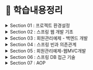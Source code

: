 # 📌 학습내용정리

<details>
<summary>Section 01 : 프로젝트 환경설정</summary>

# 1-1. spring initializr

1. Gradle-Groovy
2. Spring Boot 2.7.11
3. Dependencies : Spring Web, Thymeleaf

# 1-2. spring boot library
1. spring-boot-starter-web
	spring-boot-starter-tomcat : 톰캣(웹서버)
	spring-webmvc: 스프링 웹 MVC
2. spring-boot-starter-thymeleaf : 타임리프 템플릿 엔진(view)
3. spring-boot-starter(공통) : 스프링부트 + 스프링코어 + 로깅
	spring-boot
		spring-core
	spring-boot-starter-logging
		logback(구현체), slf4j(인터페이스)

# 1-3. test library
1. spring-boot-starter-test
	junit : 테스트 프레임워크
	mockito : 목 라이브러리
	assertj : 테스트 코드를 좀더 편하게 작성하게끔 도와주는 라이브러리
	spring-test : 스프링 통합 테스트 지원

# 1-4. Doc 활용
1. spring.io 검색해서 project > springboot > learn 탭선택 > 사용하는버전의 reference doc선택
2. 프로젝트 개발시 도큐먼트 내용 검색할 수 있어야 함 !

# 1-5. window cmd창에서 프로젝트 빌드하고 실행하기
1. 우선 개발툴에서 실행중인 프로그램 모두 중지시키기
2. cmd창 켜서 프로젝트경로로 이동
3. gradlew.bat 입력
4. gradlew build 입력
5. 프로젝트 build폴더 내에 libs 내 빌드된 jar파일 존재확인
6. 해당 위치에서 java -jar 프로젝트명-SNAPSHOT.jar 입력

</details>





<details>
<summary>Section 02 : 스프링 웹 개발 기초</summary>

# 2-1. 정적컨텐츠

<img src="./image/sec2_static.png">

```
// Controller
@GetMapping("hello")
public String hello(Model model){
	model.addAttribute("data", "hello!!!");
	return "hello";
}

// View
<!DOCTYPE html>
<html>
	<body>
		정적 컨텐츠 입니다.
	</body>
</html>
```

# 2-2. MVC와 템플릿 엔진 : Thymeleaf

<img src="./image/sec2_mvc,template.png">

```
// Controller
@GetMapping("hello-mvc")
public String helloMvc(@RequestParam("name") String name, Model model){
	model.addAttribute("name", name);
	return "hello-template";
}

// View
<html xmlns:th="http://www.thymeleaf.org">
	<body>
		<p th:text="'hello ' + ${name}">hello! empty</p>
	</body>
</html>
```

# 2-3. API

<img src="./image/sec2_responsebody.png">

```
// Controller
@GetMapping("hello-string")
@ResponseBody // http프로토콜 body부에 해당 데이터를 직접 입력해주겠다.
public String helloString(@RequestParam("name") String name){
	return "hello " + name;
}

@GetMapping("hello-api")
@ResponseBody
public Hello helloApi(@RequestParam("name") String name) {
	Hello hello = new Hello();
	hello.setName(name);
	return hello;
}

static class Hello {
	private String name;

	public String getName() {
		return name;
	}

	public void setName(String name) {
		this.name = name;
	}
}
```
</details>





<details>
<summary>Section 03 : 회원관리예제 - 백엔드 개발</summary>

# 3-1. [Step1]비즈니스 요구사항 정리   
-	데이터 : 회원ID, 이름
-	기능 : 회원 등록, 조회
-	아직 데이터 저장소가 선정되지 않음(가상의 시나리오)
-	동일한 이름의 회원은 등록할 수 없다.

**<일반적인 웹 애플리케이션 계층 구조>**

<img src="./image/sec3_1.png">

- 컨트롤러 : 웹 MVC의 컨트롤러 역할
- 서비스 : 핵심 비즈니스 로직 구현 (예)회원은 중복가입이 안된다.
- 리포지토리 : 데이터베이스에 접근, 도메인 객체를 DB에 저장하고 관리
- 도메인 : 비즈니스 도메인 객체 (예)회원, 주문, 쿠폰 등등 주로 DB에 저장하고 관리됨

**<클래스 의존관계>**

<img src="./image/sec3_2.png">

- 회원 비즈니스 로직에는 회원서비스(memberservice)가 있고, 회원저장소는 interface로 설계한다. 그 이유는 아직 데이터저장소가 선정되지 않았다는 사전조건 때문. 인터페이스로 설계하여 메모리에 저장하는 구현체로 개발을 진행하다가, 구체적인 기술이 선정되고 나면 쉽게 변경가능하도록 인터페이스로 설계
- 아직 데이터 저장소가 선정되지 않아서, 우선 인터페이스로 구현 클래스를 변경할 수 있도록 설계
- 데이터 저장소는 RDB, NoSQL 등등 다양한 저장소를 고민중인 상황으로 가짐
- 개발을 진행하기 위해서 초기 개발 단계에서는 구현체로 가벼운 메모리 기반의 데이터 저장소 사용


# 3-2. [Step2]회원 도메인과 리포지토리 만들기   
- Repository : 회원 도메인 객체를 저장하고 불러올 수 있는 저장소 객체

# 3-3. [Step3]회원 리포지토리 테스트 케이스 작성

**<테스트 케이스 작성이유>**

- 개발한 기능을 실행해서 테스트 할때, 자바의 main메스드를 통해 실행하거나 웹 애플리케이션의 컨트롤러를 통해서 해당 기능을 실행한다. 이러한 방법은 준비하고 실행하는데 오래걸리고, 반복 실행하기 어려우며, 여러 테스트를 한번에 실행하기 어렵다는 단점이 있다.
- 자바는 JUnit이라는 프레임워크로 테스트를 실행해서 이러한 문제를 해결한다.

**<테스트 케이스 작성시 주의사항>**

<img src="./image/sec3_3.png">

- 동일한 테스트클래스 내에 작성된 테스트메소드들은, 테스트클래스 전체를 실행할때 각 메소드가 작성된 순서대로 테스트되는 것이 아니라 인텔리제이 자체적인 규칙에 의해 실행된다.
- 여기서 발생할 수 있는 문제는, 메서드가 작성된 순서대로 실행되지 않기때문에 이전에 남아있는 데이터로 인해 테스트가 실패할 수도 있다는 것.
- 이를 방지하기 위해 테스트 케이스 작성시 꼭 해야할 과정이 있다.

```
// 테스트 대상 클래스 또는 인터페이스에 데이터가 저장되는 부분을 clear시켜주는 메소드를 하나 구현해둔다.
public void clearStore(){
	store.clear();
}

// 그런 후 테스트 클래스로 와서 
// 각 메소드가 실행되고 난 후 다음, 메소드가 실행되기 전에 이 메소드를 무조건 수행한다는 의미의 AfterEach 어노테이션을 붙여주고
// 메모리에 저장된 데이터를 제거하는 코드를 작성해준다.
@AfterEach
public void afterEach(){
	repository.clearStore();
}
```

- 위와 같은 과정을 거치면 테스트 순서에 상관없이 모든 메서드를 테스트할 수 있다.

<img src="./image/sec3_4.png">

- 테스트는 서로 의존관계 없이 (순서에 상관없이) 설계되어야 한다.
- 그러기위해선 하나의 테스트가 끝날때마다 공용저장소, 공용데이터들을 깔끔히 제거해줘야 한다.

**<TDD, 테스트 주도 개발>**
- 테스트 클래스를 먼저 작성한 다음 MemberRepository 등을 작성할 수도 있다.
- 무엇을 구현하기 전 틀을 먼저 만들어두고(테스트 케이스), 해당 틀을 기반으로 개발하는 방법
- 테스트를 먼저 만들고 구현 클래스를 만들어서 검증

# 3-4. [Step4]회원 서비스 개발(실제 비즈니스 로직에 있는 회원 서비스)

**<네이밍 규칙>**

- Repository는 save, findById, findByName, findAll 등 단순히 저장소에 데이터를 넣었다 뺐다 하는 듯한 느낌이 듦
- Service는 join, findMembers 등 조금 더 비즈니스에 가까운 느낌. 실제로 비즈니스 로직을 service에 작성하기도 하고.
- 결론은, 해당 클래스(또는 인터페이스)의 Role에 따라 네이밍을 신중하게 정해줘야할 필요성 있음.
- 서비스는 비즈니스에 의존적으로 설계를 하고, repository같은 경우는 기계적인, 단순한 데이터 입출력의 느낌으로 네이밍.

# 3-5. [Step5]회원 서비스 테스트(jUnit)

**<테스트케이스 작성>**

- 테스트클래스 자동생성 단축키 : 테스트 하고싶은 클래스명/인터페이스명에 커서를 두고 ctrl + shift + t(windows)
- 테스트는 한글로 작성해도 괜찮음. 어차피 빌드될때 테스트케이스 코드는 포함되지 않기때문에, 테스트시 직관성을 위해서 한글로 작성해도 OK

```
@Test
void join() { 

}

@Test
void 회원가입() { 

}

// 둘 다 가능
```

**<테스트케이스 작성시, given - when - then 문법사용 권장>**

- given : 무엇인가 주어졌을때
- when : 이것을 실행했을때
- then : 결과는 이렇게 나와야해

**<실제코드에서 쓰이는 객체와, 테스트시 사용하는 객체는 동일한 걸로 맞춰주기 : DI>**

```
// 기존코드
//	MemberService와 MemberServiceTest에서 사용되는 Repository는 서로 다른 객체.
public class MemberService {
	private final MemberRepository memberRepository = new MemoryMemberRepository();
}

class MemberServiceTest{
	MemoryMemberRepository memberRepository = new MemoryMemberRepository();
}


// 수정된 코드
//	MemberService에서 사용되는 Repository객체는 생성자를 만들어서 외부에서 전달하는 값으로 초기화시키기

public class MemberService {
	private final MemberRepository memberRepository;

    public MemberService(MemberRepository memberRepository) {
        this.memberRepository = memberRepository;
    }
}

//	MemberServiceTest에서는 개별테스트를 실행하기 전에 beforeEach메서드를 실행할 수 있게 @BeforeEach어노테이션을 이용하고, 메서드에서는 repository객체를 생성하여 이것을 MemberService생성자로 전달.
class MemberServiceTest{
	MemoryMemberRepository memberRepository;

    @BeforeEach
    public void beforeEach(){
        memberRepository = new MemoryMemberRepository();
        memberService = new MemberService(memberRepository);
    }
}

// 이렇게하면 실제코드에서 사용하는 Repository와 테스트에서 사용하는 Repository가 동일함.(메모리가 동일)
// 직접 new하는게 아니라 외부에서 주입해주는 것 = DI(의존성주입)
```
</details>





<details>
<summary>Section 04 : 스프링 빈과 의존관계</summary>

# 4-1. 컴포넌트 스캔과 자동 의존관계 설정

**<스프링 빈을 등록하고 의존관계 설정하기>**
: 회원컨트롤러에 의존관계 추가

- Service, Repository를 만들었으니 이제 화면을 구현할 차례.
- 그러기 위해선 Controller와 View Template가 필요.
- 우선, Controller생성.

```
// MemberController
// MemberService를 이용하여 비즈니스 로직을 처리해야하므로,
// new 키워드를 이용하여 service객체를 생성

@Controller
public class MemberController {
	private final MemberService memberService = new MemberService();
}

---

// 그런데 이러한 방식은 스프링스럽지 못함!
// 아래와 같이 memberService를 상수로 선언해주고
// MemberController 생성자를 만들어서 @Autowired을 걸어두면
// 스프링 어플리케이션이 실행될때 @Controller 어노테이션을 보고 스프링 컨테이너가 MemberController를 컨테이너에 저장하면서 MemberController생성자를 호출한다.
// 생성자를 호출하면서 memberService가 필요한 것을 보고 컨테이너에 있는 MemberRepository객체를 주입시킨다.

@Controller
public class MemberController {
    private final MemberService memberService;

    @Autowired
    public MemberController(MemberService memberService){
        this.memberService = memberService;
    }
}
```

- 생성자에 @Autowired 가 있으면 스프링이 연관된 객체를 **스프링 컨테이너**에서 찾아서 넣어준다. 이렇게 객체 의존 관계를 외부에서 넣어주는 것을 DI(Dependency Injection), 의존성 주입이라 한다.
- 이전 테스트에서는 개발자가 직접 주입했고, 여기서는 @Autowired에 의해 스프링이 주입해준다. 

```
// Service클래스에 가서도 동일하게 진행해주기
@Service
public class MemberService {
    private final MemberRepository memberRepository;

    @Autowired
    public MemberService(MemberRepository memberRepository) {
        this.memberRepository = memberRepository;
    }
}
```
- Controller, Service, Repository를 모두 @Controllrer, @Service, @Repository 어노테이션을 붙여서 SpringContainer에 등록해주고,
- 그 사이를 @Autowired를 통해 이어주면 아래와 같은 관계가 완성된다.

<img src="./image/sec4_1.png"> 

**<컴포넌트 스캔>**
- @Controller, @Service, @Repository 모두 @Componant어노테이션에 속함!
- 스프링이 실행될때, Component객체는 전부 SpringContainer에 등록됨.
- 그리고 @Autowired는 연관관계, SpringContainer에 등록된 객체끼리의 연관관계를 설정해줌.

- 정리하자면,
- @Component 어노테이션이 있으면 Spring Bean으로 자동등록된다. = Component Scan
- @Controller 컨트롤러가 스프링 빈으로 자동등록된 이유도 Component Scan 때문이다.
- @Component를 포함하는 다음 어노테이션도 Spring Bean으로 자동 등록된다.

> : @Controller, @Service, @Repository

**<참고>**
- main 클래스가 속해있는 패키지의 하위에서만 자동 컴포넌트스캔이 이뤄지며, main클래스와 동일한 위치거나 그 외의 위치는 별도의 설정을 통해 컴포넌트스캔을 실행할 수 있다.
- 스프링은 스프링 컨테이너에 스프링 빈을 등록할때, 기본으로 싱글톤으로 등록한다.(유일하게 하나만 등록해서 공유한다.) 따라서 같은 스프링빈이면 모두 같은 인스턴스이다. 설정으로 싱글톤이 아니게 설정할 수 있지만, 특별한 경우를 제외하면 대부분 싱글톤을 사용한다. → 메모리 절약 가능

# 4-2. 자바 코드로 직접 스프링 빈 등록하기

- 회원 서비스와 회원 리포지토리의 @Service, @Repository, @Autowired 어노테이션을 제거하고 진행
- main클래스가 있는 위치에 SpringConfig 클래스를 생성
- SpringConfig 클래스에다 memberService와 memberRepository를 아래와같이 @Bean어노테이션을 이용하여 스프링 컨테이너에 등록해줌.

```
package hello.hellospring;

import hello.hellospring.repository.MemberRepository;
import hello.hellospring.repository.MemoryMemberRepository;
import hello.hellospring.service.MemberService;
import org.springframework.context.annotation.Bean;
import org.springframework.context.annotation.Configuration;

@Configuration
public class SpringConfig {

    @Bean
    public MemberService memberService(){
        return new MemberService(memberRepository());
    }

    @Bean
    public MemberRepository memberRepository(){
        return new MemoryMemberRepository();
    }
}
```

- 이렇게 설정해주면 아래와 같은 관계가 만들어진다.

<img src="./image/sec4_2.png">

- 컴포넌트 스캔을 이용한 자동의존관계 설정시에는 @Controller, @Service, @Repository 어노테이션으로 컴포넌트들을 SpringBean으로 등록하고, @Autowired를 통해 의존관계를 자동으로 설정해주었다면,
- 이 방식은 Service와 Repository를 SpringConfig라는 @Configuration 클래스에 @Bean을 이용해 직접 SpringContainer에다 등록하고, new MemberService(memberRepository()) 처럼 직접 의존관계를 설정해준다.

**<컴포넌트스캔과 자동의존관계 vs 자바코드로 직접>**
- 실무에서는 주로 정형화된 컨트롤러, 서비스, 리포지토리 같은 코드는 컴포넌트 스캔을 이용한다.
- <U>정형화되지 않거나, 상황에 따라 구현 클래스를 변경해야 하면</U> 자바 코드로 직접 설정을 통해 스프링 빈으로 등록한다.    
	→ (ex)만약 인터페이스 구현체를 변경해야한다면, 컴포넌트스캔시 해당 클래스들을 방문하여 관련 어노테이션을 다 삭제해줘야하는 반면, config파일로 관리할때에는 config파일 하나면 수정하면 되므로, 수정이 훨씬 용이함.

> 우리는 향후 메모리 리포지토리를 다른 리포지토리로 변경할 예정이므로, 컴포넌트 스캔 방식 대신에 자바 코드로 스프링 빈을 설정하겠다.

**<참고>**
- DI에는 필드주입, setter주입, 생성자 주입 이렇게 3가지 방법이 있다. 객체간 의존관계는 런타임시에 동적으로 변하는 경우가 없으므로 생성자 주입을 권장한다.

	```
	1. 생성자주입
	@Controller
	public class MemberController{
		
		private final MemberService memberService;

		@Autowired
		public MemberController(MemberService memberService){
			this.memberService = memberService;
		}

	}
	: SpringContainer에서 주입시켜준 memberService를 final 상수에다 저장하고 해당 컨트롤러 클래스 내에서 사용하기때문에 값이 중간에 변경될 위험이 적고 안전하게 사용가능


	2. 필드주입
	@Controller
	public class MemberController{

		@Autowired
		private MemberService memberService;
	} 
	: 필드주입은 프로젝트가 실행되는 그 시점에만 memberService를 주입해주고, 그 뒤로 해당 값을 변경해줄 수 있는 방법이 없음. 중간에 값을 변경해줘야할 경우가 있다고 가정했을때 필드주입은 그에 대한 방법이 없으므로 비추천!


	3. setter주입
	@Controller
	public class MemberController{

		private MemberService memberService;

		@Autowired
		public void setMemberService(MemberService memberService){
			this.memberService = memberService;
		}
	}
	: setter주입은 어느 코드에서건 memberService.setMemberService() 와 같이 memberService 값을 설정해줄 수 있는 set메소드 호출이 가능하므로, 중간에 값이 바뀔 위험이 큼. 호출하지 않아도 되는 메서드는 호출 되지않는게 가장 좋음.

	4. 결론
	: 따라서 DI방식 중에선 생성자주입방식이 가장 좋다 !
	```
- [주의] @Autowired를 통한 DI는 스프링이 관리하는 객체(SpringContainer에 등록된)에서만 동작한다. 스프링 빈으로 등록하지 않고 내가 직접 생성한 객체에서는 동작하지 않는다.


</details>





<details>
<summary>Section 05 : 회원관리예제-웹MVC개발</summary>

# 5-1. 회원 웹 기능 - 홈 화면 추가

**<웹페이지 조회순서>**

<img src="./image/sec2_static.png">

- localhost:8080 를 주소창에 입력했을때, 내장톰캣서버는 가장 먼저 SpringContainer에 저장되어 있는 컨트롤러 중 해당 자원과 관련된 컨트롤러를 찾아본다.(매핑주소가 "/"인 컨트롤러)
- 해당 컨트롤러가 존재하지 않으면 static파일 하위에 요청하는 자원과 동일한 이름의 html파일을 웹 브라우저로 전송하여 응답한다.

</details>





<details>
<summary>Section 06 : 스프링 DB 접근 기술</summary>

# 6-1. H2 데이터베이스 설치

1. /h2/bin/h2.bat 실행
2. 실행

<img src="./image/sec6_1.png">

3. JDBC URL에 jdbc:h2:~/test 확인 → 연결
4. 홈디렉토리에 test.mv.db 있는지 확인
5. 이후 접속할때는 JDBC URL에 jdbc:h2:tcp://localhost/~/test 입력하여 연결하기 → 파일위치로 데이터 접속시 이래저래 꼬일 염려 있음
6. 추후 문제 생겼을때, 홈디렉토리에 있는 test.mv.db 파일 삭제    
→ h2 db 서버 완전히 내려서 끈 후 → 다시 h2.bat 실행 → 3번부터 차례대로 다시 실행

# 6-2. 순수 JDBC

**<환경설정>**
- build.gradle 파일에 jdbc, h2 데이터베이스 관련 라이브러리 추가
> implementation 'org.springframework.boot:spring-boot-starter-jdbc'   
runtimeOnly 'com.h2database:h2'

- 스프링부트 데이터베이스 연결설정 추가 : resources/application.properties
> spring.datasource.url=jdbc:h2:tcp://localhost/~/test   
spring.datasource.driver-class-name=org.h2.Driver   
spring.datasource.username=sa

**<코드작성>**

<details>
<summary>ㅤ[JdbcMemberRepository 코드]</summary>

```
public class JdbcMemberRepository implements MemberRepository {

    private final DataSource dataSource;

    public JdbcMemberRepository(DataSource dataSource){
        this.dataSource = dataSource;
    }

    @Override
    public Member save(Member member) {
        String sql = "insert into member(name) values(?)";
			Connection conn = null;
			PreparedStatement pstmt = null;
			ResultSet rs = null;
			try {
				conn = getConnection();
				pstmt = conn.prepareStatement(sql,
						Statement.RETURN_GENERATED_KEYS);
				pstmt.setString(1, member.getName());
				pstmt.executeUpdate();
				rs = pstmt.getGeneratedKeys();
				if (rs.next()) {
					member.setId(rs.getLong(1));
				} else {
					throw new SQLException("id 조회 실패");
				}
				return member;
			} catch (Exception e) {
				throw new IllegalStateException(e);
			} finally {
				close(conn, pstmt, rs);
			}
		}
		@Override
		public Optional<Member> findById(Long id) {
			String sql = "select * from member where id = ?";
			Connection conn = null;
			PreparedStatement pstmt = null;
			ResultSet rs = null;
			try {
				conn = getConnection();
				pstmt = conn.prepareStatement(sql);
				pstmt.setLong(1, id);
				rs = pstmt.executeQuery();
				if(rs.next()) {
					Member member = new Member();
					member.setId(rs.getLong("id"));
					member.setName(rs.getString("name"));
					return Optional.of(member);
				} else {
					return Optional.empty();
				}
			} catch (Exception e) {
				throw new IllegalStateException(e);
			} finally {
				close(conn, pstmt, rs);
			}
		}
		@Override
		public List<Member> findAll() {
			String sql = "select * from member";
			Connection conn = null;
			PreparedStatement pstmt = null;
			ResultSet rs = null;
			try {
				conn = getConnection();
				pstmt = conn.prepareStatement(sql);
				rs = pstmt.executeQuery();
				List<Member> members = new ArrayList<>();
				while(rs.next()) {
					Member member = new Member();
					member.setId(rs.getLong("id"));
					member.setName(rs.getString("name"));
					members.add(member);
				}
				return members;
			} catch (Exception e) {
				throw new IllegalStateException(e);
			} finally {
				close(conn, pstmt, rs);
			}
		}
		@Override
		public Optional<Member> findByName(String name) {
			String sql = "select * from member where name = ?";
			Connection conn = null;
			PreparedStatement pstmt = null;
			ResultSet rs = null;
			try {
				conn = getConnection();
				pstmt = conn.prepareStatement(sql);
				pstmt.setString(1, name);
				rs = pstmt.executeQuery();
				if(rs.next()) {
					Member member = new Member();
					member.setId(rs.getLong("id"));
					member.setName(rs.getString("name"));
					return Optional.of(member);
				}
				return Optional.empty();
			} catch (Exception e) {
				throw new IllegalStateException(e);
			} finally {
				close(conn, pstmt, rs);
			}
		}
		private Connection getConnection() {
			return DataSourceUtils.getConnection(dataSource);
		}
		private void close(Connection conn, PreparedStatement pstmt, ResultSet rs)
		{
			try {
				if (rs != null) {
					rs.close();
				}
			} catch (SQLException e) {
				e.printStackTrace();
			}
			try {
				if (pstmt != null) {
					pstmt.close();
				}
			} catch (SQLException e) {
				e.printStackTrace();
			}
			try {
				if (conn != null) {
					close(conn);
				}
			} catch (SQLException e) {
				e.printStackTrace();
			}
		}
		private void close(Connection conn) throws SQLException {
			DataSourceUtils.releaseConnection(conn, dataSource);
		}
	}

```

**<참고>**

1. Connection맺었으면 꼭 릴리즈해서 자원을 반환해줘야 함. → close()메소드
2. 상수로 connection을 설정하지 말고 DataSourceUtils.getConnection()을 통해 커넥션을 받아오는게 더 좋음. 이렇게해야 트랜잭션 여러개 실행시 데이터베이스 커넥션을 동일하게 유지할 수 있음. → getConnection()메소드

</details>

**<Repository 구현체 변경>**
- 이제 기존에 메모리 저장방식에서 h2데이터베이스 저장방식으로 Repository구현체를 변경해주어야 한다. (MemoryMemberRepository → JdbcMemberRepository 변경)
- 이렇게 구현체를 변경하기 위해 의존관계를 SpringConfig파일에서 자바코드로 직접 구현해둔 상태!
- 그렇다는건 결국 SpringConfig파일만 수정하면 됨

```
@Configuration
public class SpringConfig {

    private DataSource dataSource;

    @Autowired
    public SpringConfig(DataSource dataSource){
        this.dataSource = dataSource;
    }

    @Bean
    public MemberService memberService(){
        return new MemberService(memberRepository());
    }

    @Bean
    public MemberRepository memberRepository(){
        return new JdbcMemberRepository(dataSource);
    }
}
```
- DataSource를 Springconfig생성자를 통해 DI받아서 선언해주고, memberRepository()메소드에서 return값을 dataSource를 매개값으로 받는 JdbcMemberRepository로 변경해주면 설정이 완료된다.

<img src="./image/sec6_2.png">

- 개방-폐쇄 원칙(OCP, Open-Closed Principle) : 확장에는 열려있고, 수정 및 변경에는 닫혀있다.
- 스프링의 DI(Dependencies Injection)을 사용하면 기존 코드를 전혀 손대지 않고, 설정만으로 구현클래스를 변경할 수 있다.
- 이제 데이터를 DB에 저장하므로 스프링 서버를 껐다가 다시 실행해도 데이터가 안전하게 저장된다.

# 6-3. 스프링 통합 테스트

**<통합 테스트코드 작성>**
- 이전 테스트코드는 스프링과 전혀 관계없는 순수한 자바 코드를 테스트한 것. 그게 가능했던 이유는 데이터를 메모리에 저장하기때문에 Connection객체를 만들필요가 없었기 때문.
- 하지만 지금은 상황이 다름. 실제 DB에 연결하여 데이터를 정상적으로 주고받는지를 테스트해야하므로, 스프링 자체를 껐다 켰다 하면서 테스트할 수 밖에 없음.
- 테스트 코드는 기존 MemberServiceTest클래스를 복붙해서 몇가지만 수정하여 작성.

	```
	@SpringBootTest
	@Transactional
	class MemberServiceIntegrationTest {
	// 이전에는 Service, Repository객체를 직접 생성해서 넣었으니 해당 메소드가 필요했는데,
	// 이제는 스프링 컨테이너한테 service, repository 내놔! 하면 되니까 없애기.
	//    MemberService memberService;
	//    MemoryMemberRepository memberRepository;
	//
	//    @BeforeEach
	//    public void beforeEach(){
	//        memberRepository = new MemoryMemberRepository();
	//        memberService = new MemberService(memberRepository);
	//    }

		// 위의 코드를 이렇게 변경.
		// 의존성 주입방법 중 생성자방식을 가장 권유하지만,
		// 이건 테스트코드이므로 필드주입방식이든 뭐든 편한대로 쓰면 됨
		@Autowired MemberService memberService;
		@Autowired MemberRepository memberRepository;

	// 이것도 @Transactional 어노테이션 덕분에 필요없어짐
	//    @AfterEach
	//    public void afterEach(){
	//        memberRepository.clearStore();
	//    }

		@Test
		void join() {
			//given
			Member member = new Member();
			member.setName("spring");

			//when
			Long saveId = memberService.join(member);

			//then
			Member findMember = memberService.findOne(saveId).get();
			assertThat(member.getName()).isEqualTo(findMember.getName());
		}

		@Test
		public void 중복_회원_예외(){
			//given
			Member member1 = new Member();
			member1.setName("spring");

			Member member2 = new Member();
			member2.setName("spring");

			//when
			memberService.join(member1);
			//      member2를 넣으면 IllegalState예외가 터져야한다.
			//      예외가 터지면 테스트가 성공이라고 출력됨
			IllegalStateException e = assertThrows(IllegalStateException.class, () -> memberService.join(member1));
			assertThat(e.getMessage()).isEqualTo("이미 존재하는 회원입니다.");

			/*
			try{
				// 예외가 발생해야함
				memberService.join(member2);
				fail();
			}catch(IllegalStateException e){
				assertThat(e.getMessage()) .isEqualTo("이미 존재하는 회원입니다.");
			}
			*/

			//then
		}
	}
	```

- @SpringBootTest : 스프링 프로젝트를 실행해서 테스트를 진행해야하므로, 해당 어노테이션 필수! 스프링 컨테이너와 테스트를 함께 실행한다.
- @Transactional 
: 테스트 케이스에 해당 어노테이션이 있으면 테스트 시작 전에 트랜잭션을 시작하고, 테스트 완료 후에 항상 롤백한다. 이렇게 하면 DB에 데이터가 남지 않으므로 다음 테스트에 영향을 주지 않는다. → 즉, 다음 테스트를 반복적으로 실행할 수 있음.
: 해당 어노테이션이 Service 등에 붙으면 rollback하지 않고 정상적으로 실행되고, 테스트케이스에 붙었을때만 rollback을 통해 DB에 데이터를 남기지 않음

> [참고] 현업에선 보통 테스트 전용 DB를 따로 구축함

**<<U>단위테스트</U> vs 통합테스트>**
- 순수하게 자바코드로 최소한의 기능을 테스트해보는 것을 단위테스트, 스프링을 실행하고 DB까지 연결해서 서비스 전체를 통합적으로 테스트해보는 것을 통합테스트라고 한다.
- 단위테스트를 잘하는 것이 더 중요. 스프링 컨테이너없이 개별 단위들을 테스트할 수 있는 코드를 짜는 것이 중요하다. 물론 통합테스트가 필요한 경우도 있지만, 되도록 스프링 컨테이너를 동원한 테스트코드 작성은 지양하는 것이 좋음. 
# 6-4. 스프링 JdbcTemplate

**<JdbcTemplate>**
- 개발자가 JDBC기술을 쉽게 사용할 수 있도록 도와주는 서비스
- Spring DB접근기술 변화 : 순수JDBC → JdbcTemplate or MyBatis → JPA
- 사용법   
: Jdbc는 아래와 같은 DI가 불가능하며, DataSource가 필요하다.
	```
	public class JdbcTemplateMemberRepository implements MemberRepository{
		private final JdbcTemplate jdbcTemplate;

		@Autowired
		public JdbcTemplateMemberRepository(JdbcTemplate jdbcTemplate){
			this.jdbcTemplate = jdbcTemplate;
		}	
	}
	```
	: 그러므로 생성자를 통해 DataSource가 Injection받아서 상수로 선언한 jdbcTemplate에 넣어 사용하는 것을 권장
	```
	public class JdbcTemplateMemberRepository implements MemberRepository{
		private final JdbcTemplate jdbcTemplate;

		@Autowired
		public JdbcTemplateMemberRepository(DataSource dataSource){
			jdbcTemplate = new JdbcTemplate(dataSource);
		}
	}
	```
<details>
<summary>ㅤ[JdbcTemplateMemberRepository 코드]</summary>

```
public class JdbcTemplateMemberRepository implements MemberRepository{

    private final JdbcTemplate jdbcTemplate;

    @Autowired
    public JdbcTemplateMemberRepository(DataSource dataSource){
        jdbcTemplate = new JdbcTemplate(dataSource);
    }



    @Override
    public Member save(Member member) {
        SimpleJdbcInsert jdbcInsert = new SimpleJdbcInsert(jdbcTemplate); // jdbcTemplate을 넣어서 insert객체를 만듦
        jdbcInsert.withTableName("member").usingGeneratedKeyColumns("id"); // insert객체 설정. 테이블이름 member, pk컬럼은 id

        Map<String, Object> parameters = new HashMap<>(); // values로 입력할 값을 담을 map타입 변수 parameters
        parameters.put("name", member.getName()); // parameters에 메소드 매개값으로 받은 member의 name을 넘겨줌. (컬럼명, 값)

        Number key = jdbcInsert.executeAndReturnKey(new MapSqlParameterSource(parameters)); // insert문 실행 및 해당 row의 pk값 반환
        member.setId(key.longValue()); // save메소드의 매개값으로 받은 member에 id를 전달받은 pk값으로 넣어줌

        return member; // member 객체를 반환 Member{id:pk값, name:전달받은이름};
    }



    @Override
    public Optional<Member> findById(Long id) {
        // jdbcTemplate.query()를 통해 입력한 쿼리문을 실행해서 결과를 가져온 후,
        // 이것을 memberRowMapper()메소드를 호출해서 RowMapper객체를 이용해 Member객체로 변환시켜서 Optional로 return
        List<Member> result = jdbcTemplate.query("select * from member where id = ?", memberRowMapper(), id);
        return result.stream().findAny();
    }



    @Override
    public Optional<Member> findByName(String name) {
        List<Member> result = jdbcTemplate.query("select * from member where name = ?", memberRowMapper(), name);
        return result.stream().findAny();
    }



    @Override
    public List<Member> findAll() {
        return jdbcTemplate.query("select * from member", memberRowMapper());
    }



    private RowMapper<Member> memberRowMapper(){
        return new RowMapper<Member>(){ // 익명클래스(내부클래스의 일종), return값은 RowMapper<Member>이다.
            // new 인터페이스명() <- 이것만 보면 RowMapper 인터페이스를 클래스 생성자처럼 초기화해서 인스턴스화 한 것 같지만,
            // 인터페이스는 객체를 만들 수 없으므로 이건 자식 클래스를 생성해서 implements하고 클래스를 초기화한 것과 동일.
            // 익명클래스를 작성함과 동시에 객체를 생성하도록 하는 Java의 문법으로 보면 됨.
            @Override // RowMapper클래스에 있는 mapRow를 재정의
            public Member mapRow(ResultSet rs, int rowNum) throws SQLException{
                Member member = new Member();
                member.setId(rs.getLong("id"));
                member.setName(rs.getString("name"));

                return member;
            }
        };
    }



    // 위 memberRepository() 메소드를 람다로 바꾸면 아래와 같다.
    private RowMapper<Member> lambda_memberRowMapper(){
        return (rs, rowNum) -> {
            Member member = new Member();
            member.setId(rs.getLong("id"));
            member.setName(rs.getString("name"));
            return member;
        };
    }
}

```
</details>

**<정리>**
> (1) jdbcTemplate.query( [1] , [2] , [3])
- [1] : 실행할 쿼리문
- [2] : RowMapper()
- [3] : 쿼리문에 ?로 처리된 파라미터
> (2) RowMapper()
- jdbcTemplate이 받아온 쿼리결과를 사용자가 원하는 형태로 변환할 수 있다.
- 순수 JDBC를 사용할때는 결과값을 ResultSet으로 반환받아서 이것을 while문을 돌며 객체에 직접 담아 사용했다.
	```
	// 쿼리날리고 결과 받아오기
	rs = pstmt.executeQuery();

	// 받아온 결과를 while문 돌면서 Member객체에 satter로 일일이 다 넣어주기
	List<Member> members = new ArrayList<>();
	while(rs.next()) {
		Member member = new Member();
		member.setId(rs.getLong("id"));
		member.setName(rs.getString("name"));
		members.add(member);
	}
	return members;
	```
- RowMapper의 mapRow메소드는 이러한 ResultSet을 이용하여 사용자가 원하는 형태로 쿼리결과를 변환한다. 
- 사용법은 **mapRow(ResultSet rs, int rowNum);** 으로, ResultSet에 값을 담아와서 rowNum만큼 반복하며 Member객체에 저장한다.
	```
	private RowMapper<Member> memberRowMapper(){
			return new RowMapper<Member>(){ 
				@Override 
				public Member mapRow(ResultSet rs, int rowNum) throws SQLException{
					Member member = new Member();
					member.setId(rs.getLong("id"));
					member.setName(rs.getString("name"));

					return member;
				}
			};
		}
	```
> (3) 익명클래스 : memberRowMapper()
- <U>[참고링크 : inpa.tistory.com](https://inpa.tistory.com/entry/JAVA-%E2%98%95-%EC%9D%B5%EB%AA%85-%ED%81%B4%EB%9E%98%EC%8A%A4Anonymous-Class-%EC%82%AC%EC%9A%A9%EB%B2%95-%EB%A7%88%EC%8A%A4%ED%84%B0%ED%95%98%EA%B8%B0)</U>
- 내가 이해한 내용
	```
	private RowMapper<Member> memberRowMapper(){
		return new RowMapper<Member>(){ // 익명클래스(내부클래스의 일종), return값은 RowMapper<Member>이다.
			// new 인터페이스명() <- 이것만 보면 RowMapper 인터페이스를 클래스 생성자처럼 초기화해서 인스턴스화 한 것 같지만,
			// 인터페이스는 객체를 만들 수 없으므로 이건 자식 클래스를 생성해서 implements하고 클래스를 초기화한 것과 동일.
			// 익명클래스를 작성함과 동시에 객체를 생성하도록 하는 Java의 문법으로 보면 됨.
			@Override // RowMapper클래스에 있는 mapRow를 재정의
			public Member mapRow(ResultSet rs, int rowNum) throws SQLException{
				Member member = new Member();
				member.setId(rs.getLong("id"));
				member.setName(rs.getString("name"));

				return member;
			}
		};
	}
	```
> (4) jdbcTemplate은 순수jdbc와 동일한 환경설정으로 사용이 가능하다.

> (5) jdbcTemplate은 JDBC API에서 본 반복코드를 대부분 제거해준다. 단, SQL은 직접 작성해야한다.

# 6-5. JPA

**<환경설정>**
1. build.gradle 추가
> implementation 'org.springframework.boot:spring-boot-starter-data-jpa'   
: JDBC, JPA 모두 포함하고 있음.
2. application.properties 추가
> spring.jpa.show-sql=true   
: JPA가 날리는 SQL문을 확인할 수 있음. [true | false]

> spring.jpa.hibernate.ddl-auto=none   
: JPA를 사용하면 JPA가 객체를 보고 테이블까지 자동으로 만들어버림. 하지만 우린 테이블을 이미 만들어두었고 그걸 쭉 사용할 것이므로 none처리해두기. [none | create]   
: create를 사용하면 엔티티 정보를 바탕으로 테이블도 직접 생성해줌.

**<코드설명>**
```
- @Entity : JPA가 관리하는 엔티티로 등록하기
- @Id : PK설정
- EntityManager : JPA는 EntityManager로 모든 것이 동작함. 앞서 build.gradle에서 data-jpa 라이브러리를 다운받았으므로, 스프링 부트는 application.properties 정보와 DB커넥션 정보들을 모두 모아 EntityManager를 생성해줌. 우리는 그걸 Injection받아서 사용하면 됨.
- JPQL : PK기반이 아닌 쿼리들은 직접 작성해줘야하는데, 이것을 JPQL이라고 부름.
- @Transactional   
: JPA를 사용하기 위해선 서비스계층에 해당 어노테이션이 필수적으로 필요. 데이터를 저장/변경하기 위해선 트랜잭션이 꼭 필요함. (JPA를 통한 모든 데이터 변경은 트랜잭션 안에서 실행해야 함)
: 스프링은 해당 클래스의 메서드를 실행할 때 트랜잭션을 시작하고, 메서드가 정상 종료되면 트랜잭션을 커밋한다. 만약 런타임 예외가 발생하면 롤백한다.
```

**<참고>**
1. JPA는 인터페이스이고 Hibernate는 구현체이다. Hibernate외에도 다양한 구현체가 있음.   
→ JPA는 JAVA진영의 표준 인터페이스이고 그 구현을 여러 벤더사가 수행하고 있다고 생각하면 됨.
2. JPA는 ORM기술   
→ Object Relational Mapping 객체와 관계형DB의 테이블을 Mapping시키는 기술. (Mapping : 어노테이션을 이용하여 매핑.)

**<정리>**
1. JPA는 기존의 반복 코드는 물론이고, 기본적인 SQL도 JPA가 직접 만들어서 실행해준다.
2. JPA를 사용하면 SQL과 데이터 중심의 설계에서 객체 중심의 설계로 패러다임을 전환할 수 있다.
3. JPA를 사용하면 개발 생산성을 크게 높일 수 있다.

# 6-6. 스프링 데이터 JPA

**<코드>**
1. SpringDataJpaMemberRepository
	```
	import hello.hellospring.domain.Member;
	import org.springframework.data.jpa.repository.JpaRepository;
	import java.util.Optional;

	public interface SpringDataJpaMemberRepository extends JpaRepository<Member, Long>, MemberRepository { //인터페이스는 다중 상속이 가능

		@Override
		Optional<Member> findByName(String name);
	}
	```
	- 인터페이스는 다중 상속이 가능하므로 JpaRepository와 MemberRepository를 상속받아준다.
	- JpaRespository<엔티티클래스명, 해당클래스의@Id데이터타입>
	- JpaRepository를 상속받고 나면 스프링 데이터 JPA가 SpringDataJpaMemberRepository를 스프링 Bean으로 자동 등록해준다.

2. SpringConfig
	```
	package hello.hellospring;

	import hello.hellospring.repository.*;
	import hello.hellospring.service.MemberService;
	import org.springframework.beans.factory.annotation.Autowired;
	import org.springframework.context.annotation.Configuration;

	@Configuration
	public class SpringConfig {
		private final MemberRepository memberRepository;

		@Autowired
		public SpringConfig(MemberRepository memberRepository){
			this.memberRepository = memberRepository;
		}

		@Bean
		public MemberService memberService(){
			return new MemberService(memberRepository);
		}
	}

	```
	- 스프링 데이터 JPA 회원 Repository를 사용하도록 스프링 설정 변경.

**<스프링 데이터 JPA 제공 클래스>**
<img src="./image/sec6_3.png">
- ( + 추가 )
	- 인터페이스를 통한 기본적인 CRUD 제공
	- findByName(), findByEmail()처럼 메서드 이름 만으로 조회 기능 제공
	- 페이징 기능 자동 제공

**<정리>**
1. 스프링 데이터 JPA는 JPA를 편리하게 사용하도록 도와주는 기술일 뿐. 따라서 JPA를 먼저 학습한 후에 스프링 데이터 JPA를 학습해야 함.
</details>





<details>
<summary>Section 07 : AOP</summary>

# 7-1. AOP가 필요한 상황
**<상황>**
- 모든 메서드의 호출 시간을 측정하고 싶다면?
	```
	long start = System.currentTimeMillis();

	try {
		// 비즈니스 로직
	} finally {
		long finish = System.currentTimeMillis();
		long timeMs = finish - start;
		System.out.println(timeMs + "ms");
	}
	```
- 모든 메서드에 위와같은 로직을 추가해주어야 함.

**<문제>**
<img src="./image/sec7_1.png">
- 호출 시간을 측정하는 기능은 핵심 관심 사항이 아님.
- 시간을 측정하는 로직은 공통 관심 사항에 해당.
- 시간을 측정하는 로직(공통 관심 사항)과 비즈니스 로직(핵심 관심 사항)이 섞여 유지보수가 어려움.
- 시간을 측정하는 로직을 별도의 공통 로직으로 만들기도 어려운 상황.
- 시간을 측정하는 로직을 변경할 때 모든 로직을 찾아가면서 변경을 수행해야 함.

# 7-2. AOP 적용
- AOP : Aspect Oriented Programming, 관점지향 프로그래밍
- 공통관심사항(cross-cutting concern) vs 핵심관심사항(core concern) 분리
<img src="./image/sec7_2.png">

**<코드작성>**
```
package hello.hellospring.aop;

import org.aspectj.lang.ProceedingJoinPoint;
import org.aspectj.lang.annotation.Aspect;

@Aspect
public class TimeTraceAop {

	@Around("execution(* hello.hellospring..*(..))") // 해당 aop를 적용할 부분 지정
    public Object execute(ProceedingJoinPoint joinPoint) throws Throwable{
        long start = System.currentTimeMillis();
        System.out.println("START: " + joinPoint.toString());
        try{
            return joinPoint.proceed(); // 다음 메소드로 진행
        }finally {
            long finish = System.currentTimeMillis();
            long timeMs = finish - start;
            System.out.println("END: " + joinPoint.toString() + " " + timeMs + "ms");
        }

    }
}

```
- 만들어진 aop를 스프링 빈으로 등록해야하는데, 해당 클래스에 @Component 어노테이션을 걸어도 되지만, <U>**aop클래스는 정형화된 로직이 아니기 때문에 SpringConfig와 같은 설정파일에서 따로 관리해주는 것이 인지하기에 쉬움.**</U>
- 아래 코드 확인
```
package hello.hellospring;

import hello.hellospring.aop.TimeTraceAop;
import hello.hellospring.repository.*;
import hello.hellospring.service.MemberService;
import org.springframework.beans.factory.annotation.Autowired;
import org.springframework.context.annotation.Bean;
import org.springframework.context.annotation.Configuration;

@Configuration
public class SpringConfig {

	...

    @Bean
    public TimeTraceAop timeTraceAop(){
        return new TimeTraceAop();
    }
}

```
- [참고] 수업에선 @Component 어노테이션을 거는 방법을 선택.


</details>